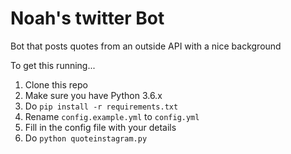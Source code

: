 # Noah's twitter Bot

Bot that posts quotes from an outside API with a nice background

To get this running...
1. Clone this repo
2. Make sure you have Python 3.6.x
3. Do ``pip install -r requirements.txt``
4. Rename ``config.example.yml`` to ``config.yml``
5. Fill in the config file with your details
6. Do ``python quoteinstagram.py``
